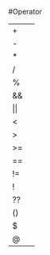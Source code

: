 #Operator


<table>

<tr>
<td>+</td>
<td></td>
</tr>

<tr>
<td>-</td>
<td></td>
</tr>

<tr>
<td>*</td>
<td></td>
</tr>

<tr>
<td>/</td>
<td></td>
</tr>

<tr>
<td>%</td>
<td></td>
</tr>

<tr>
<td>&&</td>
<td></td>
</tr>

<tr>
<td>||</td>
<td></td>
</tr>

<tr>
<td><</td>
<td></td>
</tr>

<tr>
<td>></td>
<td></td>
</tr>

<tr>
<td>>=</td>
<td></td>
</tr>

<tr>
<td>==</td>
<td></td>
</tr>

<tr>
<td>!=</td>
<td></td>
</tr>

<tr>
<td>!</td>
<td></td>
</tr>

<tr>
<td>??</td>
<td></td>
</tr>

<tr>
<td>()</td>
<td></td>
</tr>

<tr>
<td>$</td>
<td></td>
</tr>

<tr>
<td>@</td>
<td></td>
</tr>

</table>





